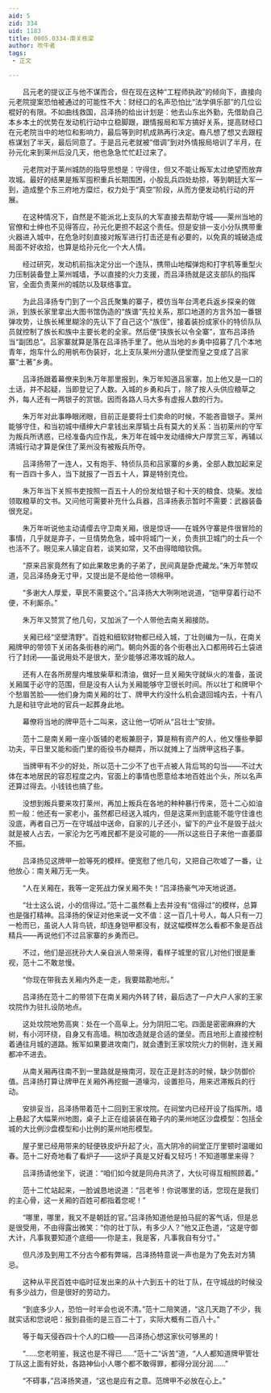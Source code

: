 ```yaml
---
aid: 5
zid: 334
uid: 1183
title: 0005.0334-南关栋梁
author: 吹牛者
tags: 
 - 正文

---
```




　　吕元老的提议正与他不谋而合，但在现在这种“工程师执政”的倾向下，直接向元老院提案恐怕被通过的可能性不大：财经口的名声恐怕比“法学俱乐部”的几位讼棍好的有限。不如曲线救国，吕泽扬的给出计划是：他去山东出外勤，先借助自己本乡本土的优势在发动机行动中立稳脚跟，跟情报局和军方搞好关系，提高财经口在元老院当中的地位和影响力，最后等到时机成熟再行决定。裔凡想了想又去跟程栋谋划了半天，最后同意了。于是吕元老就被“借调”到对外情报局培训了半月，在孙元化来到莱州后没几天，他也急急忙忙赶过来了。

　　元老院对于莱州城防的指导思想是：守得住，但又不能让叛军太过绝望而放弃攻城。最好的结果是叛军囤积重兵长期围困，小股乱兵四处劫掠，等到朝廷大军一到，造成整个东三府地方糜烂，权力处于“真空”阶段，从而方便发动机行动的开展。

　　在这种情况下，自然是不能派北上支队的大军直接去帮助守城——莱州当地的官僚和士绅也不见得答应，孙元化更担不起这个责任。但是安排一支小分队携带重火器进入城中，在危急时刻直接对叛军进行打击还是有必要的，以免真的城破造成局面不好收拾，也算是给孙元化一个大人情。

　　经过研究，发动机前指决定分出一个连队，携带山地榴弹炮和打字机等重型火力压制装备登上莱州城墙，予以直接的火力支援，而吕泽扬就是这支部队的指挥官，全面负责莱州的城防以及联络事宜。

　　为此吕泽扬专门到了一个吕氏聚集的寨子，模仿当年台湾老兵返乡探亲的做派，到族长家里拿出大图书馆伪造的“族谱”先拉关系，那口地道的方言外加一番银弹攻势，让族长稀里糊涂的先认下了自己这个“族侄”，接着装扮成家仆的特侦队队员就控制了族长和族中主要长老的全家。然后便“挟族长以令全寨”，宣布吕泽扬当“副团总”。吕家寨就算是落在吕泽扬手里了。他从当地的乡勇中招募了几个本地青年，炮车什么的用帆布伪装好，北上支队莱州分遣队便堂而皇之变成了吕家寨“土著”乡勇。

　　吕泽扬跟着幕僚来到朱万年那里报到，朱万年知道吕家寨，加上他又是一口的土话，并不起疑，当即登记了人数。入城的乡勇和兵丁，除了按人头供应粮草之外，每人还有一两银子的赏银。因而各路人马大多有虚报人数的行为。

　　朱万年对此事睁眼闭眼，目前正是要将士们卖命的时候，不能吝啬银子。莱州能够守住，和当初城中缙绅大户拿钱出来厚犒士兵有莫大的关系：当初莱州的守军为叛兵所诱惑，已经准备内应作乱，朱万年在城中发动缙绅大户厚赏三军，再辅以清城行动才算是保住了莱州没有被叛兵所夺。

　　吕泽扬带了一连人，又有炮手、特侦队员和吕家寨的乡勇，全部人数加起来足有一百四十多人，当下就报了一百五十人，算是特别克俭。

　　朱万年当下关照书吏按照一百五十人的份发给银子和十天的粮食、烧柴。发给领取粮草的文书。又问他可需要补充什么兵器，吕泽扬表示暂时不需要：武器装备很充足。

　　朱万年听说他主动请缨去守卫南关厢，很是惊讶——在城外守寨是件很冒险的事情，几乎就是弃子，一旦情势危急，城中将城门一关，负责拱卫城门的士兵一个也活不了。眼见来人镇定自若，谈笑如常，又不由得暗暗钦佩。

　　“原来吕家竟然有了如此果敢忠勇的子弟了，民间真是卧虎藏龙。”朱万年赞叹道，见吕泽扬身无寸甲，又提出是不是给他一领棉甲。

　　“多谢大人厚爱，草民不需要这个。”吕泽扬大大咧咧地说道，“铠甲穿着行动不便，不利厮杀。”

　　朱万年又赞赏了他几句，又加派了一个人带他去南关厢接防。

　　关厢已经“坚壁清野”。百姓和细软财物都已经入城，丁壮则编为一队，在南关厢牌甲的带领下关闭各条街巷的闸门。朝向外面的各个街巷出入口都用砖石土袋进行了封闭——虽说用处不是很大，至少能够迟滞攻城的敌人。

　　还有人在各所房屋内堆放柴草和清油，做好一旦关厢失守就纵火的准备，虽说关厢属于必守的范围，但是没有人认为关厢能够守卫很长时间。所以壮丁和牌甲个个愁眉苦脸——他们身为南关厢的壮丁、牌甲大约没什么机会退回城内去，十有八九是和驻守此地的官兵一起葬身此地。

　　幕僚将当地的牌甲范十二叫来，这让他一切听从“吕壮士”安排。

　　范十二是南关厢一座小饭铺的老板兼厨子，算是稍有资产的人，他又懂些拳脚功夫，平日里又能和衙门里的衙役书办糊弄，所以就摊上了当牌甲这档子事。

　　当牌甲有不少的好处，所以范十二少不了也干点被人背后骂的勾当——不过大体在本地居民的容忍程度之内，官面上的事情也愿意给本地百姓出个头，所以名声还算过得去。小钱钱也搞了些。

　　没想到叛兵要来攻打莱州，再加上叛兵在各地的种种暴行传来，范十二心如油煎一般：他还有一家老小，虽然都已经送入城内，但是这莱州到底能不能守住谁也没底，再者自己万一在守城战中送命，自家的儿子还小，留下的产业不是毁于战火就是被人占去，一家沦为乞丐难民都不是没可能的——所以这些日子来他一直萎靡不振。

　　吕泽扬见这牌甲一脸等死的模样。便宽慰了他几句，又把自己吹嘘了一番，让他放心：南关厢万无一失。

　　“人在关厢在，我等一定死战力保关厢不失！”吕泽扬豪气冲天地说道。

　　“壮士这么说，小的信得过。”范十二虽然看上去并没有“信得过”的模样，总算也是强打精神。吕泽扬的保证对他来说一文不值：这一百几十号人，每人只有一刀一枪而已，虽说人人背鸟铳，却连身铠甲都没有，就这幅模样怎么看都不象是百战精兵——再说他们不过吕家寨的乡勇而已。

　　不过，他们是巡抚孙大人亲自派人带来得，看样子城里的官儿对他们很是重视，范十二不敢怠慢。

　　“你现在带我去关厢内外走一走，我要踏勘地形。”

　　吕泽扬在范十二的带领下在南关厢内外转了转，最后选了一户大户人家的王家坟院作为驻扎设防地点。

　　这处坟院地势高爽：处在一个高阜上。分为阴阳二宅。四面是密密麻麻的大树，有小河环绕，自身又有高墙。稍加改造就是合适的堡垒。而且地形上直接控制着通往月城的道路。叛军如果要进攻南门，就会遭到王家坟院火力的侧射，连关厢都冲不进去。

　　从南关厢再往南不到一里路就是掖南河，现在正是封冻的时候，缺少防御价值。吕泽扬打算让牌甲在关厢外再挖掘一道壕沟，设置拒马，用来迟滞叛兵的行动。

　　安排妥当，吕泽扬带着范十二回到王家坟院。在祠堂内已经开设了指挥所。墙上悬起了大幅莱州地图，桌子上正在组装装在箱子内的莱州地区沙盘模型：包括全城的大比例沙盘模型和小比例的莱州地形模型。

　　屋子里已经用带来的轻便铁皮炉升起了火，高大阴冷的祠堂正厅里顿时温暖如春。范十二好奇地看了看炉子——这炉子真是又好看又轻巧！不知道哪里来得？

　　吕泽扬请他坐下，说道：“咱们如今就是同舟共济了，大伙可得互相照顾着。”

　　范十二忙站起来，一脸诚恳地说道：“吕老爷！你说哪里的话，您现在是我们的主心骨，这一关厢的百姓可都指着您呢！”

　　“哪里，哪里，我又不是朝廷的官。”吕泽扬知道他是拍马屁的客气话，但是总是很受用，不由得露出微笑：“你的壮丁队，有多少人？”他又正色道，“这是守御大计，凡事我要知道个底细——你是主，我是客，凡事我自有分寸。”

　　但凡涉及到用工不分古今都有弊端，吕泽扬特意说一声也是为了免去对方猜忌。

　　这种从平民百姓中临时征发出来的从十六到五十的壮丁队，在守城战的时候没有多少战力，但是很好的劳动力。

　　“到底多少人，恐怕一时半会也说不清。”范十二陪笑道，“这几天跑了不少，我就实话和您说吧：报到县衙的是三百二十丁，实际大概有二百八十。”

　　等于每天侵吞四十个人的口粮——吕泽扬心想这家伙可够黑的！

　　“……您老明鉴，我这也是不得已……”范十二“诉苦”道，“人人都知道牌甲管壮丁队这上面有好处，各路神仙小人哪个都不敢得罪，都得分润分润……”

　　“不碍事，”吕泽扬笑道，“这也是应有之意。范牌甲不必放在心上。”


